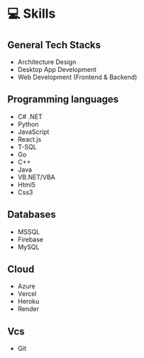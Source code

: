 # 💻 Skills

## General Tech Stacks
- Architecture Design
- Desktop App Development
- Web Development (Frontend & Backend)

## Programming languages
- C# .NET
- Python
- JavaScript
- React.js
- T-SQL
- Go
- C++
- Java
- VB.NET/VBA
- Html5
- Css3
## Databases
- MSSQL
- Firebase
- MySQL


## Cloud
- Azure
- Vercel
- Heroku
- Render

## Vcs
- Git